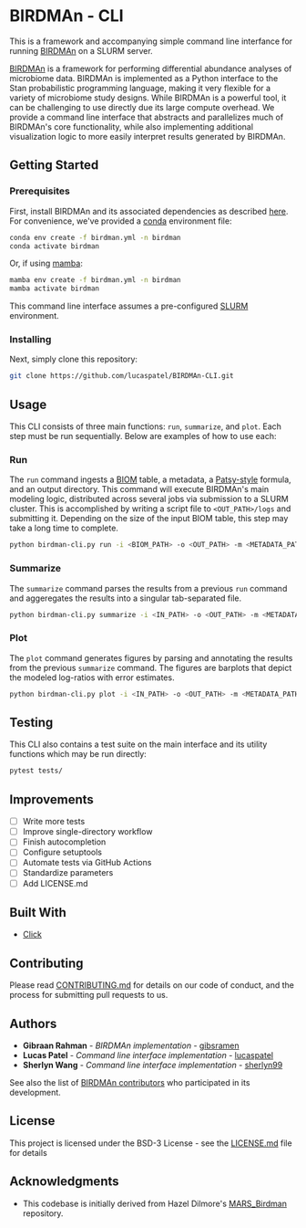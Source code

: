 # BIRDMAn - CLI
This is a framework and accompanying simple command line interfance for running [BIRDMAn](https://www.biorxiv.org/content/10.1101/2023.01.30.526328v1) on a SLURM server. 

[BIRDMAn](https://github.com/biocore/BIRDMAn) is a framework for performing differential abundance analyses of microbiome data. BIRDMAn is implemented as a Python interface to the Stan probabilistic programming language, making it very flexible for a variety of microbiome study designs. While BIRDMAn is a powerful tool, it can be challenging to use directly due its large compute overhead. We provide a command line interface that abstracts and parallelizes much of BIRDMAn's core functionality, while also implementing additional visualization logic to more easily interpret results generated by BIRDMAn.

## Getting Started

### Prerequisites
First, install BIRDMAn and its associated dependencies as described [here](https://birdman.readthedocs.io/en/stable/?badge=stable). For convenience, we've provided a [conda](https://docs.conda.io/en/latest/) environment file:
```bash
conda env create -f birdman.yml -n birdman
conda activate birdman
```

Or, if using [mamba](https://mamba.readthedocs.io/en/latest/):
```bash
mamba env create -f birdman.yml -n birdman
mamba activate birdman
```

This command line interface assumes a pre-configured [SLURM](https://slurm.schedmd.com/documentation.html) environment.

### Installing
Next, simply clone this repository:
```bash
git clone https://github.com/lucaspatel/BIRDMAn-CLI.git
```

## Usage
This CLI consists of three main functions: `run`, `summarize`, and `plot`. Each step must be run sequentially. Below are examples of how to use each:

### Run
The `run` command ingests a [BIOM](https://biom-format.org) table, a metadata, a [Patsy-style](https://patsy.readthedocs.io/en/latest/formulas.html) formula, and an output directory. This command will execute BIRDMAn's main modeling logic, distributed across several jobs via submission to a SLURM cluster. This is accomplished by writing a script file to `<OUT_PATH>/logs` and submitting it. Depending on the size of the input BIOM table, this step may take a long time to complete.
```bash
python birdman-cli.py run -i <BIOM_PATH> -o <OUT_PATH> -m <METADATA_PATH> -f <FORMULA>
```

### Summarize
The `summarize` command parses the results from a previous `run` command and aggeregates the results into a singular tab-separated file.
```bash
python birdman-cli.py summarize -i <IN_PATH> -o <OUT_PATH> -m <METADATA_PATH> -f <FORMULA>
```

### Plot
The `plot` command generates figures by parsing and annotating the results from the previous `summarize` command. The figures are barplots that depict the modeled log-ratios with error estimates.
```bash
python birdman-cli.py plot -i <IN_PATH> -o <OUT_PATH> -m <METADATA_PATH> -v <VARIABLES> -t <TAXONOMY>
```

## Testing
This CLI also contains a test suite on the main interface and its utility functions which may be run directly:
```bash
pytest tests/
```

## Improvements
- [ ] Write more tests
- [ ] Improve single-directory workflow
- [ ] Finish autocompletion
- [ ] Configure setuptools
- [ ] Automate tests via GitHub Actions
- [ ] Standardize parameters 
- [ ] Add LICENSE.md

## Built With
* [Click](https://click.palletsprojects.com/en/8.1.x/)

## Contributing
Please read [CONTRIBUTING.md]() for details on our code of conduct, and the process for submitting pull requests to us.

## Authors
* **Gibraan Rahman** - *BIRDMAn implementation* - [gibsramen](https://github.com/gibsramen)
* **Lucas Patel** - *Command line interface implementation* - [lucaspatel](https://github.com/lucaspatel)
* **Sherlyn Wang** - *Command line interface implementation* - [sherlyn99](https://github.com/sherlyn99)

See also the list of [BIRDMAn contributors](https://github.com/biocore/BIRDMAn/graphs/contributors) who participated in its development.

## License
This project is licensed under the BSD-3 License - see the [LICENSE.md](LICENSE.md) file for details

## Acknowledgments
* This codebase is initially derived from Hazel Dilmore's [MARS_Birdman](https://github.com/ahdilmore/MARS_Birdman) repository.
